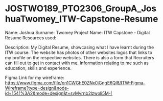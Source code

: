# JOSTWO189_PTO2306_GroupA_JoshuaTwomey_ITW-Capstone-Resume

Name: Joshua
Surname: Twomey
Project Name: ITW Capstone - Digital Resume
Resources used:


Description:
My Digital Resume, showcasing what I have learnt during the ITW course. The website has photos of other websites logos that links to my profile on the respective websites. There is also a form that Recruiters can fill out to get in contact with me. Information relating to me such as education, skills and experience.  

Figma Link for my wireframe: https://www.figma.com/file/on1CWGhE0ZNx0iGngE6QI8/ITW-Figma-Wireframe?type=design&node-id=1541%3A2&mode=design&t=svMvrnb2lzwoli5M-1
